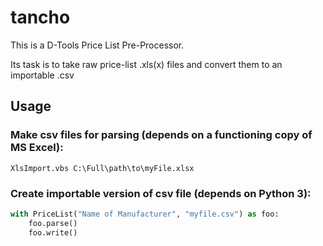 # tancho
This is a D-Tools Price List Pre-Processor.

Its task is to take raw price-list .xls(x) files and convert them to an importable .csv

## Usage

### Make csv files for parsing (depends on a functioning copy of MS Excel):
`XlsImport.vbs C:\Full\path\to\myFile.xlsx`

### Create importable version of csv file (depends on Python 3):
```python
with PriceList("Name of Manufacturer", "myfile.csv") as foo:
	foo.parse()
	foo.write()
```